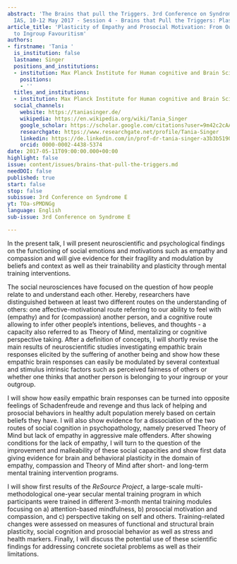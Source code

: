 ```yaml
---
abstract: 'The Brains that pull the Triggers. 3rd Conference on Syndrome E, Paris
  IAS, 10-12 May 2017 - Session 4 - Brains that Pull the Triggers: Plasticity of Behavior'
article_title: 'Plasticity of Empathy and Prosocial Motivation: From Outgroup Hate
  to Ingroup Favouritism'
authors:
- firstname: 'Tania '
  is_institution: false
  lastname: Singer
  positions_and_institutions:
  - institution: Max Planck Institute for Human cognitive and Brain Sciences
    positions:
    - ''
  titles_and_institutions:
  - institution: Max Planck Institute for Human cognitive and Brain Sciences, Germany
  social_channels:
    website: https://taniasinger.de/
    wikipedia: https://en.wikipedia.org/wiki/Tania_Singer
    google_scholar: https://scholar.google.com/citations?user=9m42c2cAAAAJ&hl=en
    researchgate: https://www.researchgate.net/profile/Tania-Singer
    linkedin: https://de.linkedin.com/in/prof-dr-tania-singer-a3b3b5190
    orcid: 0000-0002-4438-5374
date: 2017-05-11T09:00:00.000+00:00
highlight: false
issue: content/issues/brains-that-pull-the-triggers.md
needDOI: false
published: true
start: false
stop: false
subissue: 3rd Conference on Syndrome E
yt: TOa-sPMDNGg
language: English
sub-issue: 3rd Conference on Syndrome E

---
```

In the present talk, I will present neuroscientific and psychological findings on the functioning of social emotions and motivations such as empathy and compassion and will give evidence for their fragility and modulation by beliefs and context as well as their trainability and plasticity through mental training interventions.

The social neurosciences have focused on the question of how people relate to and understand each other. Hereby, researchers have distinguished between at least two different routes on the understanding of others: one affective-motivational route referring to our ability to feel with (empathy) and for (compassion) another person, and a cognitive route allowing to infer other people’s intentions, believes, and thoughts - a capacity also referred to as Theory of Mind, mentalizing or cognitive perspective taking. After a definition of concepts, I will shortly revise the main results of neuroscientific studies investigating empathic brain responses elicited by the suffering of another being and show how these empathic brain responses can easily be modulated by several contextual and stimulus intrinsic factors such as perceived fairness of others or whether one thinks that another person is belonging to your ingroup or your outgroup.

I will show how easily empathic brain responses can be turned into opposite feelings of Schadenfreude and revenge and thus lack of helping and prosocial behaviors in healthy adult population merely based on certain beliefs they have. I will also show evidence for a dissociation of the two routes of social cognition in psychopathology, namely preserved Theory of Mind but lack of empathy in aggressive male offenders. After showing conditions for the lack of empathy, I will turn to the question of the improvement and malleability of these social capacities and show first data giving evidence for brain and behavioral plasticity in the domain of empathy, compassion and Theory of Mind after short- and long-term mental training intervention programs.

I will show first results of the _ReSource Project_, a large-scale multi-methodological one-year secular mental training program in which participants were trained in different 3-month mental training modules focusing on a) attention-based mindfulness, b) prosocial motivation and compassion, and c) perspective taking on self and others. Training-related changes were assessed on measures of functional and structural brain plasticity, social cognition and prosocial behavior as well as stress and health markers. Finally, I will discuss the potential use of these scientific findings for addressing concrete societal problems as well as their limitations.

<Youtube yt="TOa-sPMDNGg" caption="Plasticity of Empathy and Prosocial Motivation: From Outgroup Hate to Ingroup Favouritism" start="false" stop="false"></Youtube>